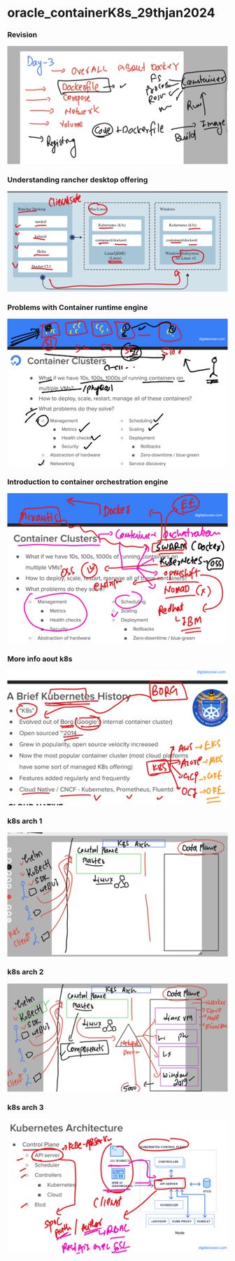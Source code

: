 # oracle_containerK8s_29thjan2024

### Revision 

<img src="rev.png">

### Understanding rancher desktop offering 

<img src="rancher.png">

### Problems with Container runtime engine 

<img src="prob1.png">

### Introduction to container orchestration engine 

<img src="corch.png">

### More info aout k8s 

<img src="k8s.png">

### k8s arch 1 

<img src="k8s1.png">

### k8s arch 2 

<img src="k8s2.png">

### k8s arch 3

<img src="k8s3.png">

